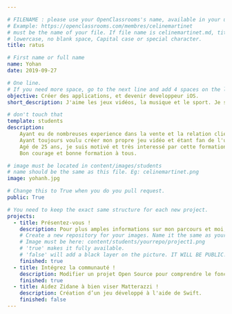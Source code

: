```yaml
---

# FILENAME : please use your OpenClassrooms's name, available in your url.
# Example: https://openclassrooms.com/membres/celinemartinet
# must be the name of your file. If file name is celinemartinet.md, title is celinemartinet.
# lowercase, no blank space, Capital case or special character.
title: ratus

# First name or full name
name: Yohan
date: 2019-09-27

# One line.
# If you need more space, go to the next line and add 4 spaces on the left, as in 'description'.
objective: Créer des applications, et devenir developpeur iOS.
short_description: J'aime les jeux vidéos, la musique et le sport. Je suis quelqu'un d'énergique et sérieux. Prêt à travailler en équipe ou en solo.

# don't touch that
template: students
description:
    Ayant eu de nombreuses experience dans la vente et la relation client, je me tourne aujourd'hui vers le monde du numérique.
    Ayant toujours voulu créer mon propre jeu vidéo et étant fan de l'univers gaming, j'aimerais aboutir à la fin de la formation sur un projet concret.
    Agé de 25 ans, je suis motivé et très interessé par cette formation. J'aimerais vraiment partager mon savoir, et puisser dans celui de mes camarades.
    Bon courage et bonne formation à tous.

# image must be located in content/images/students
# name should be the same as this file. Eg: celinemartinet.png
image: yohanh.jpg

# Change this to True when you do you pull request.
public: True

# You need to keep the exact same structure for each new project.
projects:
  - title: Présentez-vous !
    description: Pour plus amples informations sur mon parcours et moi, voici mon LinkedIn : https://www.linkedin.com/in/yohan-harzallah-8a8404177/
    # Create a new repository for your images. Name it the same as your nickname and profile picture.
    # Image must be here: content/students/yourrepo/project1.png
    # 'true' makes it fully available.
    # 'false' will add a black layer on the picture. IT WILL BE PUBLIC!
    finished: true
  - title: Intégrez la communauté !
    description: Modifier un projet Open Source pour comprendre le fonctionnement de Git, de Github et des pull requests. 
    finished: true
  - title: Aidez Zidane à bien viser Matterazzi !
    description: Création d’un jeu développé à l'aide de Swift.
    finished: false
---
```

